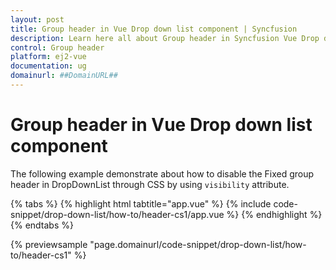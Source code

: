 ```yaml
---
layout: post
title: Group header in Vue Drop down list component | Syncfusion
description: Learn here all about Group header in Syncfusion Vue Drop down list component of Syncfusion Essential JS 2 and more.
control: Group header 
platform: ej2-vue
documentation: ug
domainurl: ##DomainURL##
---
```


# Group header in Vue Drop down list component

The following example demonstrate about how to disable the Fixed group header in DropDownList through CSS by using `visibility` attribute.

{% tabs %}
{% highlight html tabtitle="app.vue" %}
{% include code-snippet/drop-down-list/how-to/header-cs1/app.vue %}
{% endhighlight %}
{% endtabs %}
        
{% previewsample "page.domainurl/code-snippet/drop-down-list/how-to/header-cs1" %}